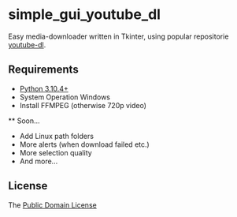 # simple_gui_youtube_dl

Easy media-downloader written in Tkinter, using popular repositorie [youtube-dl](https://rg3.github.io/youtube-dl/).

## Requirements
* [Python 3.10.4+](https://www.python.org/downloads)
* System Operation Windows
* Install FFMPEG (otherwise 720p video)

** Soon...
* Add Linux path folders
* More alerts (when download failed etc.)
* More selection quality
* And more...

## License
The [Public Domain License](LICENSE)
